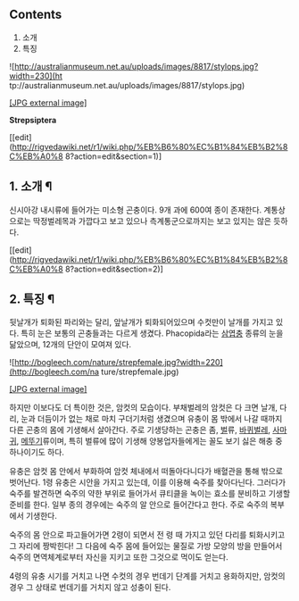 ## Contents

    

1. 소개 
2. 특징 

![http://australianmuseum.net.au/uploads/images/8817/stylops.jpg?width=230](ht
tp://australianmuseum.net.au/uploads/images/8817/stylops.jpg)

[[JPG external
image]](http://australianmuseum.net.au/uploads/images/8817/stylops.jpg)

**Strepsiptera**

[[edit](http://rigvedawiki.net/r1/wiki.php/%EB%B6%80%EC%B1%84%EB%B2%8C%EB%A0%8
8?action=edit&section=1)]

## 1. 소개 ¶

신시아강 내시류에 들어가는 미소형 곤충이다. 9개 과에 600여 종이 존재한다. 계통상으로는 딱정벌레목과 가깝다고 보고 있으나
측계통군으로까지는 보고 있지는 않은 듯하다.

  

[[edit](http://rigvedawiki.net/r1/wiki.php/%EB%B6%80%EC%B1%84%EB%B2%8C%EB%A0%8
8?action=edit&section=2)]

## 2. 특징 ¶

뒷날개가 퇴화된 파리와는 달리, 앞날개가 퇴화되어있으며 수컷만이 날개를 가지고 있다. 특히 눈은 보통의 곤충들과는 다르게 생겼다.
Phacopida라는 [삼엽충](%EC%82%BC%EC%97%BD%EC%B6%A9.md) 종류의 눈을 닮았으며, 12개의 단안이 모여져
있다.

  

![http://bogleech.com/nature/strepfemale.jpg?width=220](http://bogleech.com/na
ture/strepfemale.jpg)

[[JPG external image]](http://bogleech.com/nature/strepfemale.jpg)

  
하지만 이보다도 더 특이한 것은, 암컷의 모습이다. 부채벌레의 암컷은 다 크면 날개, 다리, 눈과 더듬이가 없는 채로 마치 구더기처럼
생겼으며 유충이 몸 밖에서 나갈 때까지 다른 곤충의 몸에 기생해서 살아간다. 주로 기생당하는 곤충은 좀,
[벌](%EB%B2%8C.md)류, [바퀴벌레](%EB%B0%94%ED%80%B4%EB%B2%8C%EB%A0%88.md),
[사마귀](%EC%82%AC%EB%A7%88%EA%B7%80.md),
[메뚜기](%EB%A9%94%EB%9A%9C%EA%B8%B0.md)류이며, 특히 벌류에 많이 기생해 양봉업자들에게는 꼴도 보기 싫은
해충 중 하나이기도 하다.

  

유충은 암컷 몸 안에서 부화하여 암컷 체내에서 떠돌아다니다가 배혈관을 통해 밖으로 벗어난다. 1령 유충은 시안을 가지고 있는데, 이를 이용해
숙주를 찾아다닌다. 그러다가 숙주를 발견하면 숙주의 약한 부위로 들어가서 큐티클을 녹이는 효소를 분비하고 기생할 준비를 한다. 일부 종의
경우에는 숙주의 알 안으로 들어간다고 한다. 주로 숙주의 복부에서 기생한다.

  

숙주의 몸 안으로 파고들어가면 2령이 되면서 전 령 때 가지고 있던 다리를 퇴화시키고 그 자리에 짱박힌다! 그 다음에 숙주 몸에 들어있는
물질로 가방 모양의 방을 만들어서 숙주의 면역체계로부터 자신을 지키고 또한 그것으로 먹이도 얻는다.

  

4령의 유충 시기를 거치고 나면 수컷의 경우 번데기 단계를 거치고 용화하지만, 암컷의 경우 그 상태로 번데기를 거치지 않고 성충이 된다.

